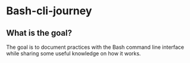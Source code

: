 # Bash-cli-journey

## What is the goal?
The goal is to document practices with the Bash command line interface while sharing some useful knowledge on how it works.


